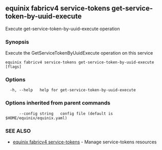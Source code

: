 ## equinix fabricv4 service-tokens get-service-token-by-uuid-execute

Execute get-service-token-by-uuid-execute operation

### Synopsis

Execute the GetServiceTokenByUuidExecute operation on this service

```
equinix fabricv4 service-tokens get-service-token-by-uuid-execute [flags]
```

### Options

```
  -h, --help   help for get-service-token-by-uuid-execute
```

### Options inherited from parent commands

```
      --config string   config file (default is $HOME/equinix/equinix.yaml)
```

### SEE ALSO

* [equinix fabricv4 service-tokens](equinix_fabricv4_service-tokens.md)	 - Manage service-tokens resources

